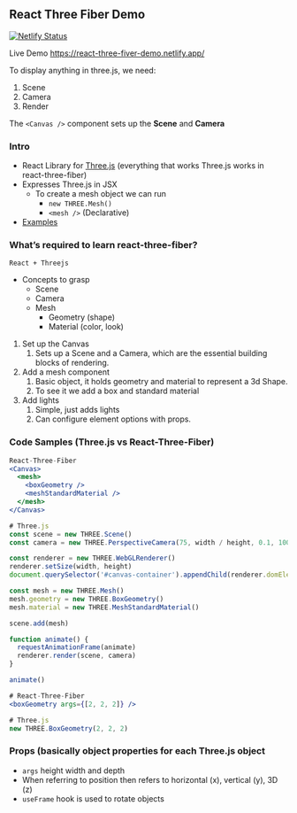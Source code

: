 ## React Three Fiber Demo

[![Netlify Status](https://api.netlify.com/api/v1/badges/d5d811f5-a454-45cb-8aa9-2ec6b96a3df0/deploy-status)](https://app.netlify.com/sites/react-three-fiver-demo/deploys)

Live Demo https://react-three-fiver-demo.netlify.app/


To display anything in three.js, we need:
1. Scene
2. Camera
3. Render

The `<Canvas />` component sets up the **Scene** and **Camera**

### Intro

- React Library for [Three.js](https://threejs.org/) (everything that works Three.js works in react-three-fiber)
- Expresses Three.js in JSX
    - To create a mesh object we can run
        - `new THREE.Mesh()`
        - `<mesh />` (Declarative)
- [Examples](https://threejs.org/)

### What’s required to learn react-three-fiber?

`React + Threejs`

- Concepts to grasp
    - Scene
    - Camera
    - Mesh
        - Geometry (shape)
        - Material (color, look)

1. Set up the Canvas
    1. Sets up a Scene and a Camera, which are the essential building blocks of rendering.
2. Add a mesh component
    1. Basic object, it holds geometry and material to represent a 3d Shape.
    2. To see it we add a box and standard material
3. Add lights
    1. Simple, just adds lights
    2. Can configure element options with props.


### Code Samples (Three.js vs React-Three-Fiber)

```jsx
React-Three-Fiber
<Canvas>
  <mesh>
    <boxGeometry />
    <meshStandardMaterial />
  </mesh>
</Canvas>

# Three.js
const scene = new THREE.Scene()
const camera = new THREE.PerspectiveCamera(75, width / height, 0.1, 1000)

const renderer = new THREE.WebGLRenderer()
renderer.setSize(width, height)
document.querySelector('#canvas-container').appendChild(renderer.domElement)

const mesh = new THREE.Mesh()
mesh.geometry = new THREE.BoxGeometry()
mesh.material = new THREE.MeshStandardMaterial()

scene.add(mesh)

function animate() {
  requestAnimationFrame(animate)
  renderer.render(scene, camera)
}

animate()

# React-Three-Fiber
<boxGeometry args={[2, 2, 2]} />

# Three.js
new THREE.BoxGeometry(2, 2, 2)
```

### Props (basically object properties for each Three.js object
- `args` height width and depth
- When referring to position then refers to horizontal (x), vertical (y), 3D (z)
- `useFrame` hook is used to rotate objects
